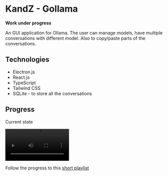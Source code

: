 # KandZ - Gollama

**Work under progress**

An GUI application for Ollama. The user can manage models, have multiple conversations with different model. Also to copy/paste parts of the conversations.

## Technologies

- Electron.js
- React.js
- TypeScript
- Tailwind CSS
- SQLite - to store all the conversations

## Progress

Current state

<video src="https://github.com/user-attachments/assets/26ee1c7b-006b-437f-8f17-c4a07361ffc2"  width="200" ></video>

Follow the progress to this [short playlist](https://www.youtube.com/playlist?list=PLw_kA6-6CnFLiWDvSWnyTQ60DXH9ssBtT)
